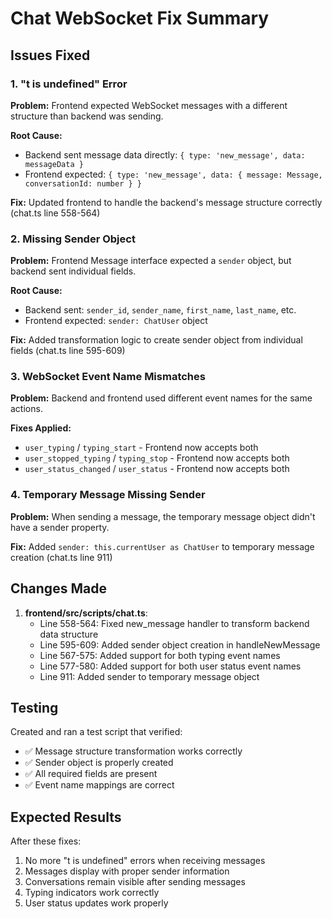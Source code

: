 # Chat WebSocket Fix Summary

## Issues Fixed

### 1. "t is undefined" Error
**Problem:** Frontend expected WebSocket messages with a different structure than backend was sending.

**Root Cause:** 
- Backend sent message data directly: `{ type: 'new_message', data: messageData }`
- Frontend expected: `{ type: 'new_message', data: { message: Message, conversationId: number } }`

**Fix:** Updated frontend to handle the backend's message structure correctly (chat.ts line 558-564)

### 2. Missing Sender Object
**Problem:** Frontend Message interface expected a `sender` object, but backend sent individual fields.

**Root Cause:**
- Backend sent: `sender_id`, `sender_name`, `first_name`, `last_name`, etc.
- Frontend expected: `sender: ChatUser` object

**Fix:** Added transformation logic to create sender object from individual fields (chat.ts line 595-609)

### 3. WebSocket Event Name Mismatches
**Problem:** Backend and frontend used different event names for the same actions.

**Fixes Applied:**
- `user_typing` / `typing_start` - Frontend now accepts both
- `user_stopped_typing` / `typing_stop` - Frontend now accepts both  
- `user_status_changed` / `user_status` - Frontend now accepts both

### 4. Temporary Message Missing Sender
**Problem:** When sending a message, the temporary message object didn't have a sender property.

**Fix:** Added `sender: this.currentUser as ChatUser` to temporary message creation (chat.ts line 911)

## Changes Made

1. **frontend/src/scripts/chat.ts**:
   - Line 558-564: Fixed new_message handler to transform backend data structure
   - Line 595-609: Added sender object creation in handleNewMessage
   - Line 567-575: Added support for both typing event names
   - Line 577-580: Added support for both user status event names
   - Line 911: Added sender to temporary message object

## Testing

Created and ran a test script that verified:
- ✅ Message structure transformation works correctly
- ✅ Sender object is properly created
- ✅ All required fields are present
- ✅ Event name mappings are correct

## Expected Results

After these fixes:
1. No more "t is undefined" errors when receiving messages
2. Messages display with proper sender information
3. Conversations remain visible after sending messages
4. Typing indicators work correctly
5. User status updates work properly